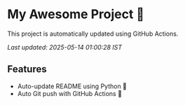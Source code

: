 # My Awesome Project 🚀

This project is automatically updated using GitHub Actions.

_Last updated: 2025-05-14 01:00:28 IST_

## Features
- Auto-update README using Python 🐍
- Auto Git push with GitHub Actions 🤖
